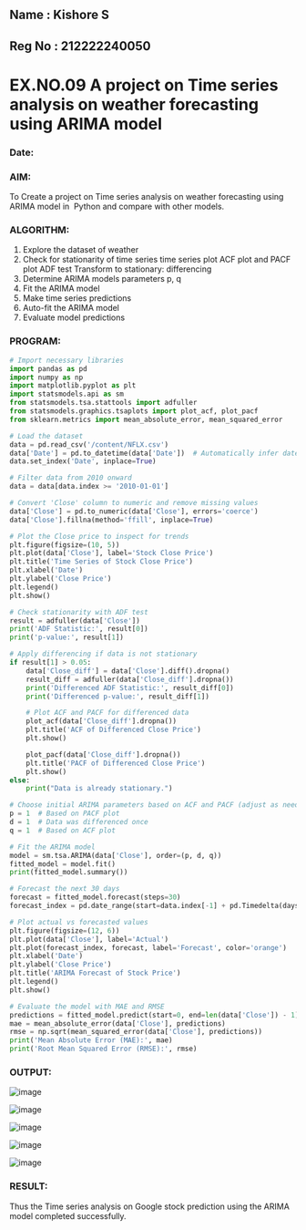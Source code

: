 ## Name : Kishore S
## Reg No : 212222240050
# EX.NO.09        A project on Time series analysis on weather forecasting using ARIMA model 
### Date: 

### AIM:
To Create a project on Time series analysis on weather forecasting using ARIMA model in  Python and compare with other models.
### ALGORITHM:
1. Explore the dataset of weather 
2. Check for stationarity of time series time series plot
   ACF plot and PACF plot
   ADF test
   Transform to stationary: differencing
3. Determine ARIMA models parameters p, q
4. Fit the ARIMA model
5. Make time series predictions
6. Auto-fit the ARIMA model
7. Evaluate model predictions
### PROGRAM:
```python
# Import necessary libraries
import pandas as pd
import numpy as np
import matplotlib.pyplot as plt
import statsmodels.api as sm
from statsmodels.tsa.stattools import adfuller
from statsmodels.graphics.tsaplots import plot_acf, plot_pacf
from sklearn.metrics import mean_absolute_error, mean_squared_error

# Load the dataset
data = pd.read_csv('/content/NFLX.csv')
data['Date'] = pd.to_datetime(data['Date'])  # Automatically infer date format
data.set_index('Date', inplace=True)

# Filter data from 2010 onward
data = data[data.index >= '2010-01-01']

# Convert 'Close' column to numeric and remove missing values
data['Close'] = pd.to_numeric(data['Close'], errors='coerce')
data['Close'].fillna(method='ffill', inplace=True)

# Plot the Close price to inspect for trends
plt.figure(figsize=(10, 5))
plt.plot(data['Close'], label='Stock Close Price')
plt.title('Time Series of Stock Close Price')
plt.xlabel('Date')
plt.ylabel('Close Price')
plt.legend()
plt.show()

# Check stationarity with ADF test
result = adfuller(data['Close'])
print('ADF Statistic:', result[0])
print('p-value:', result[1])

# Apply differencing if data is not stationary
if result[1] > 0.05:
    data['Close_diff'] = data['Close'].diff().dropna()
    result_diff = adfuller(data['Close_diff'].dropna())
    print('Differenced ADF Statistic:', result_diff[0])
    print('Differenced p-value:', result_diff[1])

    # Plot ACF and PACF for differenced data
    plot_acf(data['Close_diff'].dropna())
    plt.title('ACF of Differenced Close Price')
    plt.show()

    plot_pacf(data['Close_diff'].dropna())
    plt.title('PACF of Differenced Close Price')
    plt.show()
else:
    print("Data is already stationary.")

# Choose initial ARIMA parameters based on ACF and PACF (adjust as needed)
p = 1  # Based on PACF plot
d = 1  # Data was differenced once
q = 1  # Based on ACF plot

# Fit the ARIMA model
model = sm.tsa.ARIMA(data['Close'], order=(p, d, q))
fitted_model = model.fit()
print(fitted_model.summary())

# Forecast the next 30 days
forecast = fitted_model.forecast(steps=30)
forecast_index = pd.date_range(start=data.index[-1] + pd.Timedelta(days=1), periods=30, freq='B')

# Plot actual vs forecasted values
plt.figure(figsize=(12, 6))
plt.plot(data['Close'], label='Actual')
plt.plot(forecast_index, forecast, label='Forecast', color='orange')
plt.xlabel('Date')
plt.ylabel('Close Price')
plt.title('ARIMA Forecast of Stock Price')
plt.legend()
plt.show()

# Evaluate the model with MAE and RMSE
predictions = fitted_model.predict(start=0, end=len(data['Close']) - 1)
mae = mean_absolute_error(data['Close'], predictions)
rmse = np.sqrt(mean_squared_error(data['Close'], predictions))
print('Mean Absolute Error (MAE):', mae)
print('Root Mean Squared Error (RMSE):', rmse)

```

### OUTPUT:

![image](https://github.com/user-attachments/assets/a88ac5a8-b921-4909-8874-584298eed248)

![image](https://github.com/user-attachments/assets/615f95d4-5450-448d-97a0-3b8d5a24c3b6)

![image](https://github.com/user-attachments/assets/2cddc7c5-a2e1-4c19-b0da-fbd4adc5ae85)

![image](https://github.com/user-attachments/assets/0250eaf3-d7c0-445f-a126-aca1c9b34083)

![image](https://github.com/user-attachments/assets/9cf70ba8-878c-41f0-b418-20286837c330)


### RESULT:
Thus the Time series analysis on Google stock prediction using the ARIMA model completed successfully.
